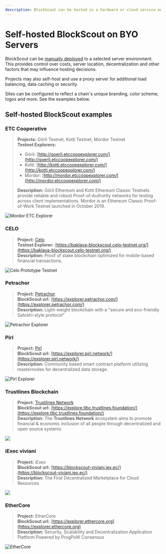 ```yaml
---
description: BlockScout can be hosted in a hardware or cloud service environment
---
```


# Self-hosted BlockScout on BYO Servers

BlockScout can be [manually deployed](../../for-developers/manual-deployment/) to a selected server environment. This provides control over costs, server location, decentralization and other factors that may influence hosting decisions.

Projects may also self-host and use a proxy server for additional load balancing, data caching or security.

Sites can be configured to reflect a chain's unique branding, color scheme, logos and more. See the examples below.

## Self-hosted BlockScout examples

### ETC Cooperative

> **Projects:** Görli Testnet, Kotti Testnet, Mordor Testnet  
> **Testnet Explorers:** 
>
> * Görli: [http://goerli.etccoopexplorer.com/](http://goerli.etccoopexplorer.com/)
> * Kotti: [http://kotti.etccoopexplorer.com/](http://kotti.etccoopexplorer.com/)
> * Mordor: [http://mordor.etccoopexplorer.com/](http://mordor.etccoopexplorer.com/)
>
> **Description:** Görli Ethereum and Kotti Ethereum Classic Testnets provide reliable and robust Proof-of-Authority networks for testing across client implementations. Mordor is an Ethereum Classic Proof-of-Work Testnet launched in October 2019.

![Mordor ETC Explorer](../../.gitbook/assets/mordor-testnet.png)

### CELO

> **Project:** [Celo](https://celo.org/)  
> **Testnet Explorer:**  [https://baklava-blockscout.celo-testnet.org/](https://baklava-blockscout.celo-testnet.org/)  
> **Description:** Proof of stake blockchain optimized for mobile-based financial transactions.

![Celo Prototype Testnet](../../.gitbook/assets/celo-test.png)

### **Petrachor**

> **Project:** [Petrachor](https://Petrachor.com)  
> **BlockScout url:** [https://explorer.petrachor.com/](https://explorer.petrachor.com/)  
> **Description:** Light-weight blockchain with a "secure and eco-friendly Satoshi-style protocol"

![Petrachor Explorer](../../.gitbook/assets/petrachor.png)

### Pirl

> **Project:** [Pirl](https://pirl.io/en/)  
> **BlockScout url:** [https://explorer.pirl.network/](https://explorer.pirl.network/)  
> **Description:** Community based smart contract platform utilizing masternodes for decentralized data storage.

![Pirl Explorer](../../.gitbook/assets/pirl.png)

### **Trustlines Blockchain**

> **Project:** [Trustlines Network](https://trustlines.network/)  
> **BlockScout url:** [https://explore.tlbc.trustlines.foundation/](https://explore.tlbc.trustlines.foundation/)  
> **Description:** The **Trustlines Network** ecosystem aims to promote financial & economic inclusion of all people through decentralized and open source systems

![](../../.gitbook/assets/screenshot-2019-11-22-at-12.14.37.png)

### iExec viviani

> **Project:** iExec  
> **BlockScout url:** [https://blockscout-viviani.iex.ec/](https://blockscout-viviani.iex.ec/)  
> **Description:** The First Decentralized Marketplace for Cloud Resources

![](../../.gitbook/assets/screenshot-2019-12-04-at-18.42.09.png)

### 

### EtherCore

> **Project:** EtherCore  
> **BlockScout url:** [https://explorer.ethercore.org](https://explorer.ethercore.org)  
> **Description:** Security, Scalability and Decentralization Application Platform Powered by ProgPoW Consensus

![EtherCore](../../.gitbook/assets/screenshot-2020-01-21-at-19.07.02.png)

